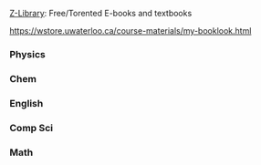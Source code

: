 <a href = "https://z-lib.org/">Z-Library</a>: Free/Torented E-books and textbooks

https://wstore.uwaterloo.ca/course-materials/my-booklook.html

### Physics
### Chem
### English
### Comp Sci
### Math